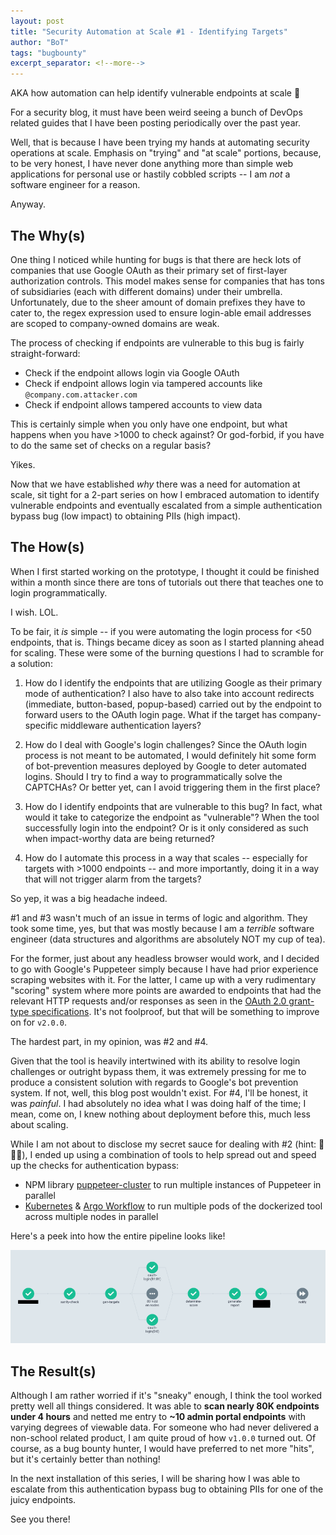 ```yaml
---
layout: post
title: "Security Automation at Scale #1 - Identifying Targets"
author: "BoT"
tags: "bugbounty"
excerpt_separator: <!--more-->
---
```


AKA how automation can help identify vulnerable endpoints at scale 🚀

<!--more-->

For a security blog, it must have been weird seeing a bunch of DevOps related guides that I have been posting periodically over the past year.

Well, that is because I have been trying my hands at automating security operations at scale. Emphasis on "trying" and "at scale" portions, because, to be very honest, I have never done anything more than simple web applications for personal use or hastily cobbled scripts -- I am _not_ a software engineer for a reason.

Anyway.

## The Why(s)

One thing I noticed while hunting for bugs is that there are heck lots of companies that use Google OAuth as their primary set of first-layer authorization controls. This model makes sense for companies that has tons of subsidiaries (each with different domains) under their umbrella. Unfortunately, due to the sheer amount of domain prefixes they have to cater to, the regex expression used to ensure login-able email addresses are scoped to company-owned domains are weak.

The process of checking if endpoints are vulnerable to this bug is fairly straight-forward:

- Check if the endpoint allows login via Google OAuth
- Check if endpoint allows login via tampered accounts like `@company.com.attacker.com`
- Check if endpoint allows tampered accounts to view data

This is certainly simple when you only have one endpoint, but what happens when you have >1000 to check against? Or god-forbid, if you have to do the same set of checks on a regular basis?

Yikes.

Now that we have established _why_ there was a need for automation at scale, sit tight for a 2-part series on how I embraced automation to identify vulnerable endpoints and eventually escalated from a simple authentication bypass bug (low impact) to obtaining PIIs (high impact).

## The How(s)

When I first started working on the prototype, I thought it could be finished within a month since there are tons of tutorials out there that teaches one to login programmatically.

I wish. LOL.

To be fair, it _is_ simple -- if you were automating the login process for <50 endpoints, that is. Things became dicey as soon as I started planning ahead for scaling. These were some of the burning questions I had to scramble for a solution:

1. How do I identify the endpoints that are utilizing Google as their primary mode of authentication? I also have to also take into account redirects (immediate, button-based, popup-based) carried out by the endpoint to forward users to the OAuth login page. What if the target has company-specific middleware authentication layers?

2. How do I deal with Google's login challenges? Since the OAuth login process is not meant to be automated, I would definitely hit some form of bot-prevention measures deployed by Google to deter automated logins. Should I try to find a way to programmatically solve the CAPTCHAs? Or better yet, can I avoid triggering them in the first place?

3. How do I identify endpoints that are vulnerable to this bug? In fact, what would it take to categorize the endpoint as "vulnerable"? When the tool successfully login into the endpoint? Or is it only considered as such when impact-worthy data are being returned?

4. How do I automate this process in a way that scales -- especially for targets with >1000 endpoints -- and more importantly, doing it in a way that will not trigger alarm from the targets?

So yep, it was a big headache indeed.

#1 and #3 wasn't much of an issue in terms of logic and algorithm. They took some time, yes, but that was mostly because I am a _terrible_ software engineer (data structures and algorithms are absolutely NOT my cup of tea).

For the former, just about any headless browser would work, and I decided to go with Google's Puppeteer simply because I have had prior experience scraping websites with it. For the latter, I came up with a very rudimentary "scoring" system where more points are awarded to endpoints that had the relevant HTTP requests and/or responses as seen in the [OAuth 2.0 grant-type specifications](https://portswigger.net/web-security/oauth/grant-types). It's not foolproof, but that will be something to improve on for `v2.0.0`.

The hardest part, in my opinion, was #2 and #4.

Given that the tool is heavily intertwined with its ability to resolve login challenges or outright bypass them, it was extremely pressing for me to produce a consistent solution with regards to Google's bot prevention system. If not, well, this blog post wouldn't exist. For #4, I'll be honest, it was _painful_. I had absolutely no idea what I was doing half of the time; I mean, come on, I knew nothing about deployment before this, much less about scaling.

While I am not about to disclose my secret sauce for dealing with #2 (hint: 💸💸💸), I ended up using a combination of tools to help spread out and speed up the checks for authentication bypass:

- NPM library [puppeteer-cluster](https://github.com/thomasdondorf/puppeteer-cluster) to run multiple instances of Puppeteer in parallel
- [Kubernetes](https://kubernetes.io/) & [Argo Workflow](https://argoproj.github.io/argo-workflows/) to run multiple pods of the dockerized tool across multiple nodes in parallel

Here's a peek into how the entire pipeline looks like!

![Automation pipeline via Argo Workflow](../assets/202205_sec_automation/redacted-argo-workflow.png)

## The Result(s)

Although I am rather worried if it's "sneaky" enough, I think the tool worked pretty well all things considered. It was able to **scan nearly 80K endpoints under 4 hours** and netted me entry to **~10 admin portal endpoints** with varying degrees of viewable data. For someone who had never delivered a non-school related product, I am quite proud of how `v1.0.0` turned out. Of course, as a bug bounty hunter, I would have preferred to net more "hits", but it's certainly better than nothing!

In the next installation of this series, I will be sharing how I was able to escalate from this authentication bypass bug to obtaining PIIs for one of the juicy endpoints.

See you there!
